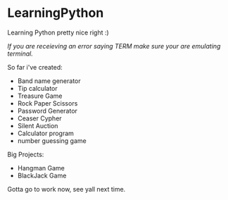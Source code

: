 # LearningPython
Learning Python pretty nice right :)

*If you are receieving an error saying TERM make sure your are emulating terminal.*

So far i've created:
- Band name generator
- Tip calculator
- Treasure Game
- Rock Paper Scissors
- Password Generator
- Ceaser Cypher
- Silent Auction
- Calculator program
- number guessing game 


Big Projects:
- Hangman Game
- BlackJack Game

Gotta go to work now, see yall next time.
